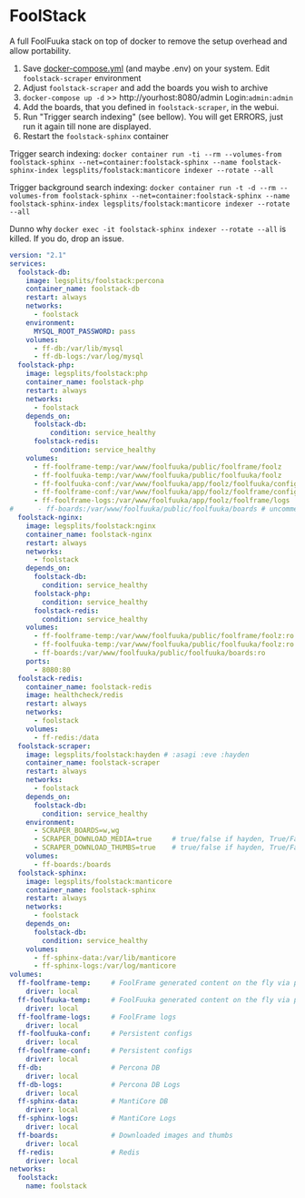 # FoolStack

A full FoolFuuka stack on top of docker to remove the setup overhead and allow portability.

1. Save [docker-compose.yml](docker-compose.yml) (and maybe .env) on your system. Edit `foolstack-scraper` environment
2. Adjust `foolstack-scraper` and add the boards you wish to archive
3. `docker-compose up -d` >>  http://yourhost:8080/admin Login:`admin:admin`
4. Add the boards, that you defined in `foolstack-scraper`, in the webui.
5. Run "Trigger search indexing" (see bellow). You will get ERRORS, just run it again till none are displayed.
6. Restart the `foolstack-sphinx` container

Trigger search indexing: `docker container run -ti --rm --volumes-from foolstack-sphinx --net=container:foolstack-sphinx --name foolstack-sphinx-index legsplits/foolstack:manticore indexer --rotate --all`

Trigger background search indexing: `docker container run -t -d --rm --volumes-from foolstack-sphinx --net=container:foolstack-sphinx --name foolstack-sphinx-index legsplits/foolstack:manticore indexer --rotate --all`

Dunno why `docker exec -it foolstack-sphinx indexer --rotate --all` is killed. If you do, drop an issue.

```yaml
version: "2.1"
services:
  foolstack-db:
    image: legsplits/foolstack:percona
    container_name: foolstack-db
    restart: always
    networks:
      - foolstack
    environment:
      MYSQL_ROOT_PASSWORD: pass
    volumes:
      - ff-db:/var/lib/mysql
      - ff-db-logs:/var/log/mysql
  foolstack-php:
    image: legsplits/foolstack:php
    container_name: foolstack-php
    restart: always
    networks:
      - foolstack
    depends_on:
      foolstack-db:
          condition: service_healthy
      foolstack-redis:
          condition: service_healthy
    volumes:
      - ff-foolframe-temp:/var/www/foolfuuka/public/foolframe/foolz
      - ff-foolfuuka-temp:/var/www/foolfuuka/public/foolfuuka/foolz
      - ff-foolfuuka-conf:/var/www/foolfuuka/app/foolz/foolfuuka/config
      - ff-foolframe-conf:/var/www/foolfuuka/app/foolz/foolframe/config
      - ff-foolframe-logs:/var/www/foolfuuka/app/foolz/foolframe/logs
#      - ff-boards:/var/www/foolfuuka/public/foolfuuka/boards # uncomment for image uploads by foolfuuka
  foolstack-nginx:
    image: legsplits/foolstack:nginx
    container_name: foolstack-nginx
    restart: always
    networks:
      - foolstack
    depends_on:
      foolstack-db:
        condition: service_healthy
      foolstack-php:
        condition: service_healthy
      foolstack-redis:
        condition: service_healthy
    volumes:
      - ff-foolframe-temp:/var/www/foolfuuka/public/foolframe/foolz:ro
      - ff-foolfuuka-temp:/var/www/foolfuuka/public/foolfuuka/foolz:ro
      - ff-boards:/var/www/foolfuuka/public/foolfuuka/boards:ro
    ports:
      - 8080:80
  foolstack-redis:
    container_name: foolstack-redis
    image: healthcheck/redis
    restart: always
    networks:
      - foolstack
    volumes:
      - ff-redis:/data
  foolstack-scraper:
    image: legsplits/foolstack:hayden # :asagi :eve :hayden
    container_name: foolstack-scraper
    restart: always
    networks:
      - foolstack
    depends_on:
      foolstack-db:
        condition: service_healthy
    environment:
      - SCRAPER_BOARDS=w,wg
      - SCRAPER_DOWNLOAD_MEDIA=true     # true/false if hayden, True/False if eve
      - SCRAPER_DOWNLOAD_THUMBS=true    # true/false if hayden, True/False if eve
    volumes:
      - ff-boards:/boards
  foolstack-sphinx:
    image: legsplits/foolstack:manticore
    container_name: foolstack-sphinx
    restart: always
    networks:
      - foolstack
    depends_on:
      foolstack-db:
        condition: service_healthy
    volumes:
      - ff-sphinx-data:/var/lib/manticore
      - ff-sphinx-logs:/var/log/manticore
volumes:
  ff-foolframe-temp:     # FoolFrame generated content on the fly via php
    driver: local
  ff-foolfuuka-temp:     # FoolFuuka generated content on the fly via php
    driver: local
  ff-foolframe-logs:     # FoolFrame logs
    driver: local
  ff-foolfuuka-conf:     # Persistent configs
    driver: local
  ff-foolframe-conf:     # Persistent configs
    driver: local
  ff-db:                 # Percona DB
    driver: local
  ff-db-logs:            # Percona DB Logs
    driver: local
  ff-sphinx-data:        # MantiCore DB
    driver: local
  ff-sphinx-logs:        # MantiCore Logs
    driver: local
  ff-boards:             # Downloaded images and thumbs
    driver: local
  ff-redis:              # Redis
    driver: local
networks:
  foolstack:
    name: foolstack
```